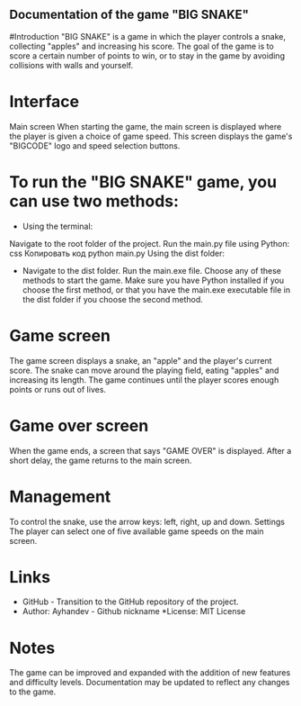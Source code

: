 ## Documentation of the game "BIG SNAKE"
#Introduction
"BIG SNAKE" is a game in which the player controls a snake, collecting "apples" and increasing his score. The goal of the game is to score a certain number of points to win, or to stay in the game by avoiding collisions with walls and yourself.

# Interface
Main screen
When starting the game, the main screen is displayed where the player is given a choice of game speed. This screen displays the game's "BIGCODE" logo and speed selection buttons.

# To run the "BIG SNAKE" game, you can use two methods:

* Using the terminal:

Navigate to the root folder of the project.
Run the main.py file using Python:
css
Копировать код
python main.py
Using the dist folder:

* Navigate to the dist folder.
Run the main.exe file.
Choose any of these methods to start the game. Make sure you have Python installed if you choose the first method, or that you have the main.exe executable file in the dist folder if you choose the second method.

# Game screen
The game screen displays a snake, an "apple" and the player's current score. The snake can move around the playing field, eating "apples" and increasing its length. The game continues until the player scores enough points or runs out of lives.

# Game over screen
When the game ends, a screen that says "GAME OVER" is displayed. After a short delay, the game returns to the main screen.

# Management
To control the snake, use the arrow keys: left, right, up and down.
Settings
The player can select one of five available game speeds on the main screen.

# Links
* GitHub - Transition to the GitHub repository of the project.
* Author: Ayhandev - Github nickname
*License: MIT License

# Notes
The game can be improved and expanded with the addition of new features and difficulty levels.
Documentation may be updated to reflect any changes to the game.